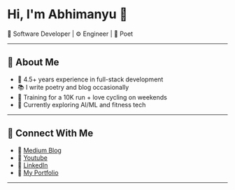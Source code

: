 # Hi, I'm Abhimanyu 👋

🚀 Software Developer | ⚙️ Engineer | 📜 Poet

---

## 🌟 About Me

- 🔧 4.5+ years experience in full-stack development
- 📚 I write poetry and blog occasionally
- 🚴 Training for a 10K run + love cycling on weekends
- 🎯 Currently exploring AI/ML and fitness tech

---

## 🔗 Connect With Me

- 📝 [Medium Blog](https://medium.com/abhimanyu-bitsp)
- 🔗 [Youtube](https://www.youtube.com/@AbhiDevManyu)
- 💼 [LinkedIn](https://www.linkedin.com/in/abhimanyu-bitsp)
- 📂 [My Portfolio](https://abhimanyubitsp.in/)

---
